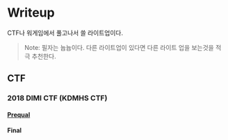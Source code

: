 # Writeup

CTF나 워게임에서 풀고나서 쓸 라이트업이다.

> Note: 필자는 늅늅이다. 다른 라이트업이 있다면 다른 라이트 업을 보는것을 적극 추천한다.

## CTF

### 2018 DIMI CTF (KDMHS CTF)
#### [Prequal](ctf/2018/dimi-ctf/prequal/writeup.md)
#### Final